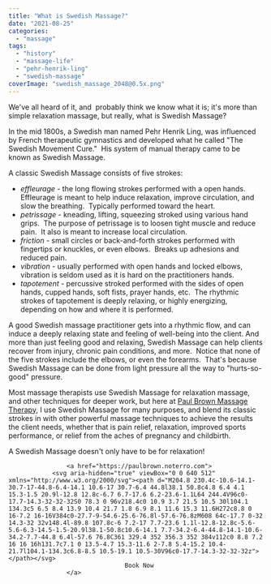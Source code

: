 ```yaml
---
title: "What is Swedish Massage?"
date: "2021-08-25"
categories: 
  - "massage"
tags: 
  - "history"
  - "massage-life"
  - "pehr-henrik-ling"
  - "swedish-massage"
coverImage: "swedish_massage_2048@0.5x.png"
---
```


We've all heard of it, and  probably think we know what it is; it's more than simple relaxation massage, but really, what is Swedish Massage?

In the mid 1800s, a Swedish man named Pehr Henrik Ling, was influenced by French therapeutic gymnastics and developed what he called "The Swedish Movement Cure."  His system of manual therapy came to be known as Swedish Massage.

A classic Swedish Massage consists of five strokes:

- _effleurage_ - the long flowing strokes performed with a open hands.  Effleurage is meant to help induce relaxation, improve circulation, and slow the breathing.  Typically performed toward the heart.
- _petrissage_ - kneading, lifting, squeezing stroked using various hand grips.  The purpose of petrissage is to loosen tight muscle and reduce pain.  It also is meant to increase local circulation.
- _friction_ - small circles or back-and-forth strokes performed with fingertips or knuckles, or even elbows.  Breaks up adhesions and reduced pain.
- _vibration_ - usually performed with open hands and locked elbows, vibration is seldom used as it is hard on the practitioners hands.
- _tapotement_ - percussive stroked performed with the sides of open hands, cupped hands, soft fists, prayer hands, etc.  The rhythmic strokes of tapotement is deeply relaxing, or highly energizing, depending on how and where it is performed.

A good Swedish massage practitioner gets into a rhythmic flow, and can induce a deeply relaxing state and feeling of well-being into the client. And more than just feeling good and relaxing, Swedish Massage can help clients recover from injury, chronic pain conditions, and more.  Notice that none of the five strokes include the elbows, or even the forearms.  That's because Swedish Massage can be done from light pressure all the way to "hurts-so-good" pressure.

Most massage therapists use Swedish Massage for relaxation massage, and other techniques for deeper work, but here at [Paul Brown Massage Therapy](https://paulbrown.net), I use Swedish Massage for many purposes, and blend its classic strokes in with other powerful massage techniques to achieve the results the client needs, whether that is pain relief, relaxation, improved sports performance, or relief from the aches of pregnancy and childbirth.

A Swedish Massage doesn't only have to be for relaxation!

```
                <a href="https://paulbrown.noterro.com">
            <svg aria-hidden="true" viewBox="0 0 640 512" xmlns="http://www.w3.org/2000/svg"><path d="M204.8 230.4c-10.6-14.1-30.7-17-44.8-6.4-14.1 10.6-17 30.7-6.4 44.8l38.1 50.8c4.8 6.4 4.1 15.3-1.5 20.9l-12.8 12.8c-6.7 6.7-17.6 6.2-23.6-1.1L64 244.4V96c0-17.7-14.3-32-32-32S0 78.3 0 96v218.4c0 10.9 3.7 21.5 10.5 30l104.1 134.3c5 6.5 8.4 13.9 10.4 21.7 1.8 6.9 8.1 11.6 15.3 11.6H272c8.8 0 16-7.2 16-16V384c0-27.7-9-54.6-25.6-76.8l-57.6-76.8zM608 64c-17.7 0-32 14.3-32 32v148.4l-89.8 107.8c-6 7.2-17 7.7-23.6 1.1l-12.8-12.8c-5.6-5.6-6.3-14.5-1.5-20.9l38.1-50.8c10.6-14.1 7.7-34.2-6.4-44.8-14.1-10.6-34.2-7.7-44.8 6.4l-57.6 76.8C361 329.4 352 356.3 352 384v112c0 8.8 7.2 16 16 16h131.7c7.1 0 13.5-4.7 15.3-11.6 2-7.8 5.4-15.2 10.4-21.7l104.1-134.3c6.8-8.5 10.5-19.1 10.5-30V96c0-17.7-14.3-32-32-32z"></path></svg>         
                                Book Now
                </a>
```

